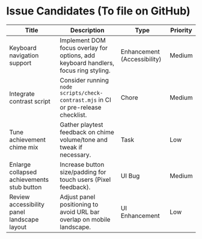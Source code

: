 # Issue Candidates (To file on GitHub)

| Title | Description | Type | Priority |
|-------|-------------|------|----------|
| Keyboard navigation support | Implement DOM focus overlay for options, add keyboard handlers, focus ring styling. | Enhancement (Accessibility) | Medium |
| Integrate contrast script | Consider running `node scripts/check-contrast.mjs` in CI or pre-release checklist. | Chore | Medium |
| Tune achievement chime mix | Gather playtest feedback on chime volume/tone and tweak if necessary. | Task | Low |
| Enlarge collapsed achievements stub button | Increase button size/padding for touch users (Pixel feedback). | UI Bug | Medium |
| Review accessibility panel landscape layout | Adjust panel positioning to avoid URL bar overlap on mobile landscape. | UI Enhancement | Low |

